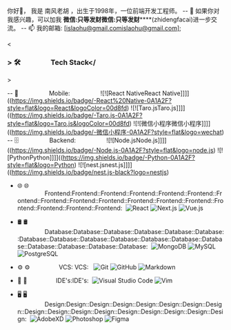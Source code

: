 你好👋， 我是 南风老胡 ，出生于1998年，一位前端开发工程师。
-- 💬 如果你对我感兴趣，可以加我 ****微信:只等发财微信:只等发财********(zhidengfacai)进一步交流。
-- 📫 我的邮箱: [[islaohu@gmail.comislaohu@gmail.com]](mailto:islaohu@gmail.com);

<<h3>> 🛠 &nbsp;&nbsp;&nbsp;&nbsp;&nbsp;&nbsp;&nbsp;&nbsp;&nbsp;&nbsp;&nbsp;&nbsp;&nbsp;&nbsp;&nbsp;&nbsp;&nbsp;Tech Stack</</h3>>

-- 📱 &nbsp;&nbsp;&nbsp;&nbsp;&nbsp;&nbsp;&nbsp;&nbsp;&nbsp;&nbsp;&nbsp;&nbsp;&nbsp;&nbsp;&nbsp;&nbsp;&nbsp;Mobile:&nbsp;&nbsp;&nbsp;&nbsp;&nbsp;&nbsp;&nbsp;&nbsp;&nbsp;&nbsp;&nbsp;&nbsp;&nbsp;&nbsp;&nbsp;&nbsp;&nbsp;
  ![![React NativeReact Native]]]]((https://img.shields.io/badge/-React%20Native-0A1A2F?style=flat&logo=React&logoColor=00d8fd)
  ![![Taro.jsTaro.js]]]]((https://img.shields.io/badge/-Taro.js-0A1A2F?style=flat&logo=Taro.js&logoColor=00d8fd)
  ![![微信小程序微信小程序]]]]((https://img.shields.io/badge/-微信小程序-0A1A2F?style=flat&logo=wechat)
-- 🗄 &nbsp;&nbsp;&nbsp;&nbsp;&nbsp;&nbsp;&nbsp;&nbsp;&nbsp;&nbsp;&nbsp;&nbsp;&nbsp;&nbsp;&nbsp;&nbsp;&nbsp;Backend:&nbsp;&nbsp;&nbsp;&nbsp;&nbsp;&nbsp;&nbsp;&nbsp;&nbsp;&nbsp;&nbsp;&nbsp;&nbsp;&nbsp;&nbsp;&nbsp;&nbsp;
  ![![Node.jsNode.js]]]]((https://img.shields.io/badge/-Node.js-0A1A2F?style=flat&logo=node.js)
  ![![PythonPython]]]]((https://img.shields.io/badge/-Python-0A1A2F?style=flat&logo=Python)
  ![![nest.jsnest.js]]]]((https://img.shields.io/badge/nest.js-black?logo=nestjs)
- 🌐  🌐 &nbsp;&nbsp;&nbsp;&nbsp;&nbsp;&nbsp;&nbsp;&nbsp;&nbsp;&nbsp;&nbsp;&nbsp;&nbsp;&nbsp;&nbsp;&nbsp;Frontend:Frontend::Frontend::Frontend::Frontend::Frontend::Frontend::Frontend::Frontend::Frontend::Frontend::Frontend::Frontend::Frontend::Frontend::Frontend::Frontend:&nbsp;
  ![React](https://img.shields.io/badge/-React-0A1A2F?style=flat&logo=react)
  ![Next.js](https://img.shields.io/badge/next.js-black?logo=nextdotjs)
  ![Vue.js](https://img.shields.io/badge/-Vue.js-0A1A2F?style=flat&logo=vue.js)
- 🛢  🛢 &nbsp;&nbsp;&nbsp;&nbsp;&nbsp;&nbsp;&nbsp;&nbsp;&nbsp;&nbsp;&nbsp;&nbsp;&nbsp;&nbsp;&nbsp;&nbsp;Database:Database::Database::Database::Database::Database::Database::Database::Database::Database::Database::Database::Database::Database::Database::Database::Database:&nbsp;
  ![MongoDB](https://img.shields.io/badge/-MongoDB-0A1A2F?style=flat&logo=mongodb)
  ![MySQL](https://img.shields.io/badge/-MySQL-0A1A2F?style=flat&logo=mysql&logoColor=00d8fd)
  ![PostgreSQL](https://img.shields.io/badge/postgreSQL-black?logo=postgresql)
  
- ⚙️  ⚙️ &nbsp;&nbsp;&nbsp;&nbsp;&nbsp;&nbsp;&nbsp;&nbsp;&nbsp;&nbsp;&nbsp;&nbsp;&nbsp;&nbsp;&nbsp;&nbsp;VCS: VCS: &nbsp;
  ![Git](https://img.shields.io/badge/-Git-0A1A2F?style=flat&logo=git)
  ![GitHub](https://img.shields.io/badge/-GitHub-0A1A2F?style=flat&logo=github)
  ![Markdown](https://img.shields.io/badge/-Markdown-0A1A2F?style=flat&logo=markdown)
- 🔧  🔧 &nbsp;&nbsp;&nbsp;&nbsp;&nbsp;&nbsp;&nbsp;&nbsp;&nbsp;&nbsp;&nbsp;&nbsp;&nbsp;&nbsp;&nbsp;&nbsp;IDE's:IDE's:&nbsp;
  ![Visual Studio Code](https://img.shields.io/badge/-Visual%20Studio%20Code-0A1A2F?style=flat&logo=visual-studio-code&logoColor=007ACC)
  ![Vim](https://img.shields.io/badge/-Vim-0A1A2F?style=flat&logo=vim&logoColor=007ACC)
- 🖥  🖥 &nbsp;&nbsp;&nbsp;&nbsp;&nbsp;&nbsp;&nbsp;&nbsp;&nbsp;&nbsp;&nbsp;&nbsp;&nbsp;&nbsp;&nbsp;&nbsp;Design:Design::Design::Design::Design::Design::Design::Design::Design::Design::Design::Design::Design::Design::Design::Design::Design:&nbsp;
  ![AdobeXD](https://img.shields.io/badge/-AdobeXD-0A1A2F?style=flat&logo=adobe-xd)
  ![Photoshop](https://img.shields.io/badge/-Photoshop-0A1A2F?style=flat&logo=adobe-photoshop)
  ![Figma](https://img.shields.io/badge/-Figma-0A1A2F?style=flat&logo=figma)
<!-- <a href="https://github.com/jrgarciadev">
    <img height="180em" src="https://github-readme-stats.vercel.app/api?username=jrgarciadev&show_icons=true&card_width=400&hide_border=true&title_color=f4f4f4&icon_color=00d8fd&bg_color=0A1A2F&text_color=a3a8c3&hide=contribs" />
</a> -->
<!-- 
**我的自学之路:**
<details style="cursor: pointer;">
  <summary>2014年</summary>
<div style="width: 98%; margin: 0 auto">
<ul>
<li>网上自学PS</li>
<li>网上自学HTML、CSS</li>
</ul>
</div>
</details>

<details style="cursor: pointer;">
  <summary>2015年</summary>
<div style="width: 98%; margin: 0 auto">
<ul>
<li>7月搭建第一个个人网站(discuz开源程序)</li>
<li>12月一边学习，一边带着兴趣运营，获得近千用户。</li>
</ul>
</div>
</details>

<details style="cursor: pointer;">
  <summary>2016年</summary>
<div style="width: 98%; margin: 0 auto">
<ul>
<li>9月搭建第二个正常论坛网站(discuz开源程序)，开始正常运营。</li>
</ul>
</div>
</details>


<details style="cursor: pointer;">
  <summary>2017年</summary>
<div style="width: 98%; margin: 0 auto">
<ul>
<li>已结掌握基本html+css</li>
<li>ps技巧熟练</li>
<li>网站运营用户量超4000，营收3w+</li>
<li>9月份 上大学（景德镇学院）计算机应用技术</li>
<li>12月3日 和我女朋友牵手成功</li>
</ul>
</div>
</details>

<details style="cursor: pointer;">
  <summary>2018年</summary>
<div style="width: 98%; margin: 0 auto">
<ul>
<li>1月份 更换专业计算机网络技术</li>
<li>网站停止运营，专注学习</li>
<li>和女朋友共同爱好 - 旅行，走出去，看这个世界！</li>
<li>开始学习vue等框架</li>
</ul>
</div>
</details>

<details style="cursor: pointer;">
  <summary>2019年</summary>
<div style="width: 98%; margin: 0 auto">
<ul>
<li>2月份 带领学校熟悉的几个小伙伴在学校创新创业学院创立“快点教育”工作室。</li>
<li>持续学习</li>
<li>10月份 开始准备面试</li>
<li>12月份 前往杭州尝试人生第一次真正的面试</li>
<li>12月份 前往深圳面试</li>
</ul>
</div>
</details>

<details style="cursor: pointer;">
  <summary>2020年</summary>
<div style="width: 98%; margin: 0 auto">
<ul>
<li>1月份 前往西安面试</li>
<li>1月份 收到人生第一批offer</li>
<li>1月份 疫情原因在家继续面试</li>
<li>2月份 收到offer</li>
<li>3月份 入职第一家公司（实习） web前端(数据可视化方向)</li>
<li>7月份 公司转正</li>
</ul>
</div>
</details>

<details style="cursor: pointer;">
  <summary>2021年</summary>
<div style="width: 98%; margin: 0 auto">
<ul>
<li>5月份：订婚</li>
<li>8月底：离开原公司(数澜科技)</li>
<li>9月初：入职新公司(稿定科技)</li>
<li>9月份 开始迭代 AkeAdmin 开源项目（Vue3）</li>
</ul>
</div>
</details>


<details style="cursor: pointer;">
  <summary>2022年</summary>
<div style="width: 98%; margin: 0 auto">
<ul>
<li>1月份：开始研发NotionPet</li>
<li>3月15日：NotionPet上线</li>
<li>4月底：NotionPet破1500用户</li>
<li>5月底：NotionPet破4500用户</li>
<li>6月底：NotionPet破7000用户</li>
<li>7月底：NotionPet破9000用户</li>
</ul>
</div>
</details>
----------
 -->
